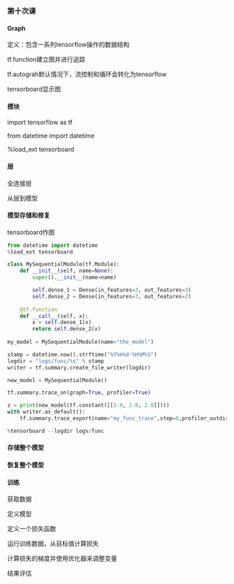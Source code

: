 ### 第十次课

#### Graph

定义：包含一系列tensorflow操作的数据结构

tf.function建立图并进行追踪

tf.autograh默认情况下，流控制和循环会转化为tensorflow

tensorboard显示图

#### 模块

import tensorflow as tf

from datetime import datetime

%load_ext tensorboard



#### 层

全连接层



从层到模型

#### 模型存储和修复

tensorboard作图

```python
from datetime import datetime
%load_ext tensorboard

class MySequentialModule(tf.Module):
    def __init__(self, name=None):
        super().__init__(name=name)

        self.dense_1 = Dense(in_features=3, out_features=3)
        self.dense_2 = Dense(in_features=3, out_features=2)
    
    @tf.function
    def __call__(self, x):
        x = self.dense_1(x)
        return self.dense_2(x)
        
my_model = MySequentialModule(name="the_model")

stamp = datetime.now().strftime("%Y%m%d-%H%M%S")
logdir = "logs/func/%s" % stamp
writer = tf.summary.create_file_writer(logdir)

new_model = MySequentialModule()

tf.summary.trace_on(graph=True, profiler=True)

z = print(new_model(tf.constant([[2.0, 2.0, 2.0]])))
with writer.as_default():
    tf.summary.trace_export(name="my_func_trace",step=0,profiler_outdir=logdir)

%tensorboard --logdir logs/func
```


#### 存储整个模型

#### 恢复整个模型



#### 训练

获取数据

定义模型

定义一个损失函数

运行训练数据，从目标值计算损失

计算损失的梯度并使用优化器来调整变量

结果评估
